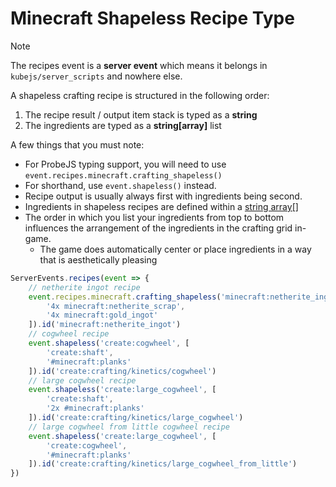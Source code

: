 # Minecraft Shapeless Recipe Type

> [!NOTE]
> The recipes event is a **server event** which means it belongs in `kubejs/server_scripts` and nowhere else.

A shapeless crafting recipe is structured in the following order:

1. The recipe result / output item stack is typed as a **string**
2. The ingredients are typed as a **string[array]** list

A few things that you must note:

- For ProbeJS typing support, you will need to use `event.recipes.minecraft.crafting_shapeless()`
- For shorthand, use `event.shapeless()` instead.
- Recipe output is usually always first with ingredients being second.
- Ingredients in shapeless recipes are defined within a [string array[]]()
- The order in which you list your ingredients from top to bottom influences the arrangement of the ingredients in the crafting grid in-game.
  - The game does automatically center or place ingredients in a way that is aesthetically pleasing

```js
ServerEvents.recipes(event => {
    // netherite ingot recipe
    event.recipes.minecraft.crafting_shapeless('minecraft:netherite_ingot', [
        '4x minecraft:netherite_scrap',
        '4x minecraft:gold_ingot'
    ]).id('minecraft:netherite_ingot')
    // cogwheel recipe
    event.shapeless('create:cogwheel', [
        'create:shaft',
        '#minecraft:planks'
    ]).id('create:crafting/kinetics/cogwheel')
    // large cogwheel recipe
    event.shapeless('create:large_cogwheel', [
        'create:shaft',
        '2x #minecraft:planks'
    ]).id('create:crafting/kinetics/large_cogwheel')
    // large cogwheel from little cogwheel recipe
    event.shapeless('create:large_cogwheel', [
        'create:cogwheel',
        '#minecraft:planks'
    ]).id('create:crafting/kinetics/large_cogwheel_from_little')
})
```